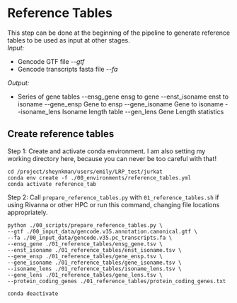# Reference Tables
This step can be done at the beginning of the pipeline to generate reference tables to be used as input at other stages. <br />
_Input:_ <br />
- Gencode GTF file _--gtf_
- Gencode transcripts fasta file _--fa_

_Output:_ <br />
- Series of gene tables
  --ensg_gene	ensg to gene 
  --enst_isoname	enst to isoname 
  --gene_ensp	Gene to ensp 
  --gene_isoname	Gene to isoname 
  --isoname_lens	Isoname length table 
  --gen_lens	Gene Length statistics 

## Create reference tables
Step 1: Create and activate conda environment. I am also setting my working directory here, because you can never be too careful with that! <br />
```
cd /project/sheynkman/users/emily/LRP_test/jurkat
conda env create -f ./00_environments/reference_tables.yml
conda activate reference_tab
```
Step 2: Call `prepare_reference_tables.py` with `01_reference_tables.sh` if using Rivanna or other HPC or run this command, changing file locations appropriately. <br />
```
python ./00_scripts/prepare_reference_tables.py \
--gtf ./00_input_data/gencode.v35.annotation.canonical.gtf \
--fa ./00_input_data/gencode.v35.pc_transcripts.fa \
--ensg_gene ./01_reference_tables/ensg_gene.tsv \
--enst_isoname ./01_reference_tables/enst_isoname.tsv \
--gene_ensp ./01_reference_tables/gene_ensp.tsv \
--gene_isoname ./01_reference_tables/gene_isoname.tsv \
--isoname_lens ./01_reference_tables/isoname_lens.tsv \
--gene_lens ./01_reference_tables/gene_lens.tsv \
--protein_coding_genes ./01_reference_tables/protein_coding_genes.txt

conda deactivate
```
